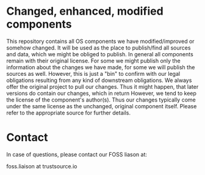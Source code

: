 # Changed, enhanced, modified components
This repository contains all OS components we have modified/improved or somehow changed. It will be used as the place to publish/find all sources and data, which we might be obliged to publish.
In general all components remain with their original license. For some we might publish only the information about the changes we have made, for some we will publish the sources as well. However, this is just a "bin" to confirm with our legal obligations resulting from any kind of downstream obligations. We always offer the original project to pull our changes. Thus it might happen, that later versions do contain our changes, which in return
However, we tend to keep the license of the component's author(s). Thus our changes typically come under the same license as the unchanged, original component itself. Please refer to the appropriate source for further details.

# Contact
In case of questions, please contact our FOSS liason at:
  
   foss.liaison at trustsource.io
   
